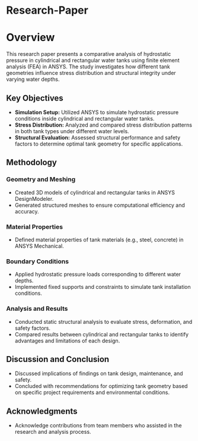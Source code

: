 # Research-Paper

# Overview
This research paper presents a comparative analysis of hydrostatic pressure in cylindrical and rectangular water tanks using finite element analysis (FEA) in ANSYS. The study investigates how different tank geometries influence stress distribution and structural integrity under varying water depths.

## Key Objectives
- **Simulation Setup:** Utilized ANSYS to simulate hydrostatic pressure conditions inside cylindrical and rectangular water tanks.
- **Stress Distribution:** Analyzed and compared stress distribution patterns in both tank types under different water levels.
- **Structural Evaluation:** Assessed structural performance and safety factors to determine optimal tank geometry for specific applications.

## Methodology

### Geometry and Meshing
- Created 3D models of cylindrical and rectangular tanks in ANSYS DesignModeler.
- Generated structured meshes to ensure computational efficiency and accuracy.

### Material Properties
- Defined material properties of tank materials (e.g., steel, concrete) in ANSYS Mechanical.

### Boundary Conditions
- Applied hydrostatic pressure loads corresponding to different water depths.
- Implemented fixed supports and constraints to simulate tank installation conditions.

### Analysis and Results
- Conducted static structural analysis to evaluate stress, deformation, and safety factors.
- Compared results between cylindrical and rectangular tanks to identify advantages and limitations of each design.

## Discussion and Conclusion
- Discussed implications of findings on tank design, maintenance, and safety.
- Concluded with recommendations for optimizing tank geometry based on specific project requirements and environmental conditions.



## Acknowledgments
- Acknowledge contributions from team members who assisted in the research and analysis process.
